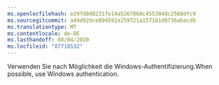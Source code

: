 ```yaml
---
ms.openlocfilehash: e29fd0d0231fe14a5267868c455304dc2560dfc9
ms.sourcegitcommit: ad4d92dce894592a259721a1571b1d8736abacdb
ms.translationtype: MT
ms.contentlocale: de-DE
ms.lasthandoff: 08/04/2020
ms.locfileid: "87718532"
---
```

 <span data-ttu-id="85dca-101">Verwenden Sie nach Möglichkeit die Windows-Authentifizierung.</span><span class="sxs-lookup"><span data-stu-id="85dca-101">When possible, use Windows authentication.</span></span> 